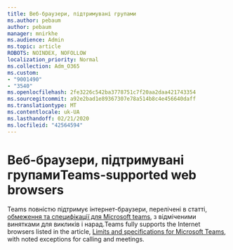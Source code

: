 ```yaml
---
title: Веб-браузери, підтримувані групами
ms.author: pebaum
author: pebaum
manager: mnirkhe
ms.audience: Admin
ms.topic: article
ROBOTS: NOINDEX, NOFOLLOW
localization_priority: Normal
ms.collection: Adm_O365
ms.custom:
- "9001490"
- "3540"
ms.openlocfilehash: 2fe3226c542ba3778751c7f20aa2daa421743354
ms.sourcegitcommit: a92e2bad1e89367307e78a514b8c4e456640daff
ms.translationtype: MT
ms.contentlocale: uk-UA
ms.lasthandoff: 02/21/2020
ms.locfileid: "42564594"
---
```

# <a name="teams-supported-web-browsers"></a><span data-ttu-id="d7484-102">Веб-браузери, підтримувані групами</span><span class="sxs-lookup"><span data-stu-id="d7484-102">Teams-supported web browsers</span></span>

<span data-ttu-id="d7484-103">Teams повністю підтримує інтернет-браузери, перелічені в статті, [обмеження та специфікації для Microsoft teams](https://docs.microsoft.com/en-us/microsoftteams/limits-specifications-teams#browsers), з відміченими винятками для викликів і нарад.</span><span class="sxs-lookup"><span data-stu-id="d7484-103">Teams fully supports the Internet browsers listed in the article, [Limits and specifications for Microsoft Teams](https://docs.microsoft.com/en-us/microsoftteams/limits-specifications-teams#browsers), with noted exceptions for calling and meetings.</span></span>
